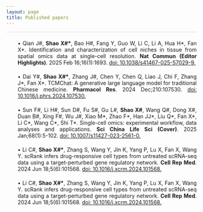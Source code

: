 ```yaml
---
layout: page
title: Published papers
---
```


<hr style="max-width:100%;height:2px;background:#eaeaea;border:none;">

<div style="text-align: justify;margin-left: 30px;margin-top: 20px">
&bull; Qian J#, <strong>Shao X#&#42;</strong>, Bao H#, Fang Y, Guo W, Li C, Li A, Hua H&#42;, Fan X&#42;. Identification and characterization of cell niches in tissue from spatial omics data at single-cell resolution. <strong>Nat Commun (Editor Highlights)</strong>. 2025 Feb 16;16(1):1693. <a href="doi: 10.1038/s41467-025-57029-9">doi: 10.1038/s41467-025-57029-9.</a>
</div>

<div style="text-align: justify;margin-left: 30px;margin-top: 20px">
&bull; Dai Y#,  <strong>Shao X#&#42;</strong>, Zhang J#, Chen Y, Chen Q, Liao J, Chi F, Zhang J&#42;, Fan X&#42;. TCMChat: A generative large language model for traditional Chinese medicine. <strong>Pharmacol Res</strong>. 2024 Dec;210:107530. <a href="https://doi.org/10.1016/j.phrs.2024.107530">doi: 10.1016/j.phrs.2024.107530.</a>
</div>

<div style="text-align: justify;margin-left: 30px;margin-top: 20px">
&bull; Sun F#, Li H#, Sun D#, Fu S#, Gu L#, <strong>Shao X#</strong>, Wang Q#, Dong X#, Duan B#, Xing F#, Wu J#, Xiao M&#42;, Zhao F&#42;, Han JJ&#42;, Liu Q&#42;, Fan X&#42;, Li C&#42;, Wang C&#42;, Shi T&#42;. Single-cell omics: experimental workflow, data analyses and applications. <strong>Sci China Life Sci (Cover)</strong>. 2025 Jan;68(1):5-102. <a href="https://doi.org/10.1007/s11427-023-2561-0">doi: 10.1007/s11427-023-2561-0.</a>
</div>

<div style="text-align: justify;margin-left: 30px;margin-top: 20px">
&bull; Li C#, <strong>Shao X#&#42;</strong>, Zhang S, Wang Y, Jin K, Yang P, Lu X, Fan X, Wang Y. scRank infers drug-responsive cell types from untreated scRNA-seq data using a target-perturbed gene regulatory network. <strong>Cell Rep Med</strong>. 2024 Jun 18;5(6):101568. <a href="https://doi.org/10.1016/j.xcrm.2024.101568">doi: 10.1016/j.xcrm.2024.101568.</a>
</div>

<div style="text-align: justify;margin-left: 30px;margin-top: 20px">
&bull; Li C#, <strong>Shao X#&#42;</strong>, Zhang S, Wang Y, Jin K, Yang P, Lu X, Fan X, Wang Y. scRank infers drug-responsive cell types from untreated scRNA-seq data using a target-perturbed gene regulatory network. <strong>Cell Rep Med</strong>. 2024 Jun 18;5(6):101568. <a href="https://doi.org/10.1016/j.xcrm.2024.101568">doi: 10.1016/j.xcrm.2024.101568.</a>
</div>